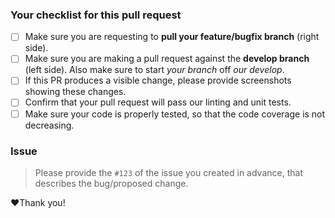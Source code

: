 
### Your checklist for this pull request

- [ ] Make sure you are requesting to **pull your feature/bugfix branch** (right side).
- [ ] Make sure you are making a pull request against the **develop branch** (left side). Also make sure to start *your branch* off *our develop*.
- [ ] If this PR produces a visible change, please provide screenshots showing these changes.
- [ ] Confirm that your pull request will pass our linting and unit tests.
- [ ] Make sure your code is properly tested, so that the code coverage is not decreasing.

### Issue
> Please provide the `#123` of the issue you created in advance, that describes the bug/proposed change.

❤️Thank you!